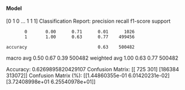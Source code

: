 #### Model
[0 1 0 ... 1 1 1]
Classification Report:
              precision    recall  f1-score   support

           0       0.00      0.71      0.01      1026
           1       1.00      0.63      0.77    499456

    accuracy                           0.63    500482
   macro avg       0.50      0.67      0.39    500482
weighted avg       1.00      0.63      0.77    500482

Accuracy: 0.6269895820429107
Confusion Matrix:
[[   725    301]
 [186384 313072]]
Confusion Matrix (%):
[[1.44860355e-01 6.01420231e-02]
 [3.72408998e+01 6.25540978e+01]]

